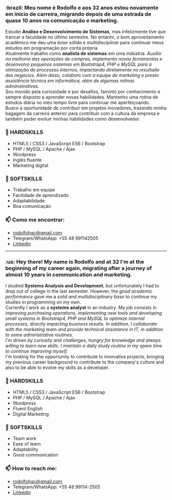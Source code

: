 
<h3>:brazil: Meu nome é <strong>Rodolfo</strong> e aos 32 anos estou novamente em início de carreira, migrando depois de uma estrada de quase 10 anos na comunicação e marketing.</h3>
Estudei <strong>Análise e Desenvolvimento de Sistemas</strong>, mas infelizmente tive que trancar a faculdade no último semestre. No entanto, o bom aproveitamento acadêmico me deu uma <em>base sólida e multidisciplinar</em> para continuar meus estudos em programação por conta própria.<br>
Atualmente trabalho como <strong>analista de sistemas</strong> em uma indústria. <em>Auxílio na melhoria das operações de compras, implemento novas ferramentas e desenvolvo pequenos sistemas em Bootstrap4, PHP e MySQL para a otimização de processos internos, impactando diretamente no resultado dos negócios. Além disso, colaboro com a equipe de marketing e presto assistência técnica em informática, além de algumas rotinas administrativas.</em><br>
Sou movido pela curiosidade e por desafios, faminto por conhecimento e sempre disposto a aprender novas habilidades. </em>Mantenho uma rotina de estudos diária no meu tempo livre para continuar me aperfeiçoando.</em><br>
Busco a oportunidade de contribuir em projetos inovadores, trazendo minha bagagem da carreira anterior para contribuir com a cultura da empresa e também poder evoluir minhas habilidades como desenvolvedor.

<h3>🧰 HARDSKILLS</h3>
<ul>
  <li>HTML5 / CSS3 / JavaScript ES6 / Bootstrap</li>
  <li>PHP / MySQL / Apache / Ajax</li>
  <li>Wordpress</li>
  <li>Inglês fluente</li>
  <li>Marketing digital</li>
</ul>

<h3>🌱 SOFTSKILLS</h3>
<ul>
  <li>Trabalho em equipe</li>
  <li>Facilidade de aprendizado</li>
  <li>Adaptabilidade</li>
  <li>Boa comunicação</li>
</ul>

<h3>📫 Como me encontrar:</h3>
<ul>
  <li><a href="mailto:rodolfohgc@gmail.com">rodolfohgc@gmail.com</a></li>
  <li>Telegram/WhatsApp: +55 48 991142505</li>
  <li><a href="https://www.linkedin.com/in/rodolfo-conceicao/">Linkedin</a></li>
</ul>

<hr>

<h3>:us: Hey there! My name is Rodolfo and at 32 I'm at the beginning of my career again, migrating after a journey of almost 10 years in communication and marketing.</h3>
I studied <strong>Systems Analysis and Development</strong>, but unfortunately I had to drop out of college in the last semester. However, the <em>good academic performance</em> gave me a <em>solid and multidisciplinary base</em> to continue my studies in programming on my own.<br>
Currently I work as a <strong>systems analyst</strong> in an industry. My job consists in <em>improving purchasing operations, implementing new tools and developing small systems in Bootstrap4, PHP and MySQL to optimize internal processes, directly impacting business results. In addition, I collaborate with the marketing team and provide technical assistance in IT, in addition to some administrative routines.</em><br>
<em>I'm driven by curiosity and challenges, hungry for knowledge and always willing to learn new skills. I maintain a daily study routine in my spare time to continue improving myself.</em><br>
I'm looking for the opportunity to contribute to innovative projects, bringing my previous career background to contribute to the company's culture and also to be able to evolve my skills as a developer.<br>

<h3>🧰 HARDSKILLS</h3>
<ul>
  <li>HTML5 / CSS3 / JavaScript ES6 / Bootstrap</li>
  <li>PHP / MySQL / Apache / Ajax</li>
  <li>Wordpress</li>
  <li>Fluent English</li>
  <li>Digital Marketing</li>
</ul>

<h3>🌱 SOFTSKILLS</h3>
<ul>
  <li>Team work</li>
  <li>Ease of learn</li>
  <li>Adaptability</li>
  <li>Good communication</li>
</ul>

<h3>📫 How to reach me:</h3>
<ul>
  <li><a href="mailto:rodolfohgc@gmail.com">rodolfohgc@gmail.com</a></li>
  <li>Telegram/WhatsApp: +55 48 99114-2505</li>
  <li><a href="https://www.linkedin.com/in/rodolfo-conceicao/">Linkedin</a></li>
</ul>
